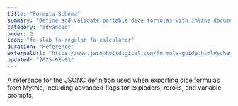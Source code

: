```yaml
---
title: "Formula Schema"
summary: "Define and validate portable dice formulas with inline documentation fields."
category: "advanced"
order: 2
icon: "fa-slab fa-regular fa-calculator"
duration: "Reference"
externalUrl: "https://www.jasonholtdigital.com/formula-guide.html#schema"
updated: "2025-02-01"
---
```


A reference for the JSONC definition used when exporting dice formulas from Mythic, including advanced flags for exploders, rerolls, and variable prompts.
